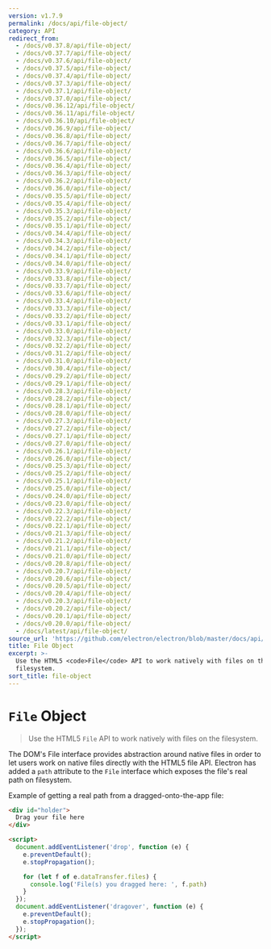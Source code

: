 ```yaml
---
version: v1.7.9
permalink: /docs/api/file-object/
category: API
redirect_from:
  - /docs/v0.37.8/api/file-object/
  - /docs/v0.37.7/api/file-object/
  - /docs/v0.37.6/api/file-object/
  - /docs/v0.37.5/api/file-object/
  - /docs/v0.37.4/api/file-object/
  - /docs/v0.37.3/api/file-object/
  - /docs/v0.37.1/api/file-object/
  - /docs/v0.37.0/api/file-object/
  - /docs/v0.36.12/api/file-object/
  - /docs/v0.36.11/api/file-object/
  - /docs/v0.36.10/api/file-object/
  - /docs/v0.36.9/api/file-object/
  - /docs/v0.36.8/api/file-object/
  - /docs/v0.36.7/api/file-object/
  - /docs/v0.36.6/api/file-object/
  - /docs/v0.36.5/api/file-object/
  - /docs/v0.36.4/api/file-object/
  - /docs/v0.36.3/api/file-object/
  - /docs/v0.36.2/api/file-object/
  - /docs/v0.36.0/api/file-object/
  - /docs/v0.35.5/api/file-object/
  - /docs/v0.35.4/api/file-object/
  - /docs/v0.35.3/api/file-object/
  - /docs/v0.35.2/api/file-object/
  - /docs/v0.35.1/api/file-object/
  - /docs/v0.34.4/api/file-object/
  - /docs/v0.34.3/api/file-object/
  - /docs/v0.34.2/api/file-object/
  - /docs/v0.34.1/api/file-object/
  - /docs/v0.34.0/api/file-object/
  - /docs/v0.33.9/api/file-object/
  - /docs/v0.33.8/api/file-object/
  - /docs/v0.33.7/api/file-object/
  - /docs/v0.33.6/api/file-object/
  - /docs/v0.33.4/api/file-object/
  - /docs/v0.33.3/api/file-object/
  - /docs/v0.33.2/api/file-object/
  - /docs/v0.33.1/api/file-object/
  - /docs/v0.33.0/api/file-object/
  - /docs/v0.32.3/api/file-object/
  - /docs/v0.32.2/api/file-object/
  - /docs/v0.31.2/api/file-object/
  - /docs/v0.31.0/api/file-object/
  - /docs/v0.30.4/api/file-object/
  - /docs/v0.29.2/api/file-object/
  - /docs/v0.29.1/api/file-object/
  - /docs/v0.28.3/api/file-object/
  - /docs/v0.28.2/api/file-object/
  - /docs/v0.28.1/api/file-object/
  - /docs/v0.28.0/api/file-object/
  - /docs/v0.27.3/api/file-object/
  - /docs/v0.27.2/api/file-object/
  - /docs/v0.27.1/api/file-object/
  - /docs/v0.27.0/api/file-object/
  - /docs/v0.26.1/api/file-object/
  - /docs/v0.26.0/api/file-object/
  - /docs/v0.25.3/api/file-object/
  - /docs/v0.25.2/api/file-object/
  - /docs/v0.25.1/api/file-object/
  - /docs/v0.25.0/api/file-object/
  - /docs/v0.24.0/api/file-object/
  - /docs/v0.23.0/api/file-object/
  - /docs/v0.22.3/api/file-object/
  - /docs/v0.22.2/api/file-object/
  - /docs/v0.22.1/api/file-object/
  - /docs/v0.21.3/api/file-object/
  - /docs/v0.21.2/api/file-object/
  - /docs/v0.21.1/api/file-object/
  - /docs/v0.21.0/api/file-object/
  - /docs/v0.20.8/api/file-object/
  - /docs/v0.20.7/api/file-object/
  - /docs/v0.20.6/api/file-object/
  - /docs/v0.20.5/api/file-object/
  - /docs/v0.20.4/api/file-object/
  - /docs/v0.20.3/api/file-object/
  - /docs/v0.20.2/api/file-object/
  - /docs/v0.20.1/api/file-object/
  - /docs/v0.20.0/api/file-object/
  - /docs/latest/api/file-object/
source_url: 'https://github.com/electron/electron/blob/master/docs/api/file-object.md'
title: File Object
excerpt: >-
  Use the HTML5 <code>File</code> API to work natively with files on the
  filesystem.
sort_title: file-object
---
```




<!--


                                      ::::
                                    :o+//+o:
                                    +o    oo-
                                    :o+//oo/+o/
                                      -::-   -oo:
                                               /s/
                      -::::::::-                :s/  :::--
                  :+oo+////////+:        -:/+oo/ :s:-///++oo+:
                /o+:                -/+oo+/:-     +o-      -:+o:
               /s:              -:+o+/:           -o+         :s/
              -s/            -/oo/:                /s-         +s-
              -s/         -/oo/-                   -s/         /s-
               oo       :+o/-                       oo         oo
               -s/    :oo/                          /s-       /s-
                :s/ :oo:              -::-          /s-      /s:
                  -+o/               /ssss/         :s:    -+o-
                 :o+--               /ssss/         :s:   :o+-
                :s/  +o:              -::-          /s-   --
               -s/    :+o/-                         /s-
               oo       -+o+-                       oo
              -s/         -/oo/-                   -s/
             -+soo+:         -/oo/:                /s-      /oooo+-
             o+   :s:           -:+o+/:-          -o+      /s:  -oo
             oo:--/s:       ::      -:+oo+/:-     -/-      /s/--:o+
              :+++/-        :s:          -:/+ooo++//////++oo//+o+:
                             /s:                --::::::--
                              /s/              /s-
                               :oo:          :oo:
                                 /oo/-    -/oo/
                                   -/+oooo+/-





                   _______  _______  _______  _______  __
                  |       ||       ||       ||       ||  |
                  |  _____||_     _||   _   ||    _  ||  |
                  | |_____   |   |  |  | |  ||   |_| ||  |
                  |_____  |  |   |  |  |_|  ||    ___||__|
                   _____| |  |   |  |       ||   |     __
                  |_______|  |___|  |_______||___|    |__|


    This file is generated automatically, so it should not be edited.

    To make changes, head over to the electron/electron repository:

    https://github.com/electron/electron/blob/master/docs/api/file-object.md

    Thanks!

-->
# `File` Object

> Use the HTML5 `File` API to work natively with files on the filesystem.

The DOM's File interface provides abstraction around native files in order to let users work on native files directly with the HTML5 file API. Electron has added a `path` attribute to the `File` interface which exposes the file's real path on filesystem.

Example of getting a real path from a dragged-onto-the-app file:

```html
<div id="holder">
  Drag your file here
</div>

<script>
  document.addEventListener('drop', function (e) {
    e.preventDefault();
    e.stopPropagation();

    for (let f of e.dataTransfer.files) {
      console.log('File(s) you dragged here: ', f.path)
    }
  });
  document.addEventListener('dragover', function (e) {
    e.preventDefault();
    e.stopPropagation();
  });
</script>
```
